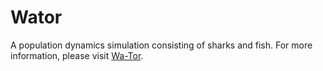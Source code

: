 # Wator
A population dynamics simulation consisting of sharks and fish.
For more information, please visit [Wa-Tor](https://en.wikipedia.org/wiki/Wa-Tor).
